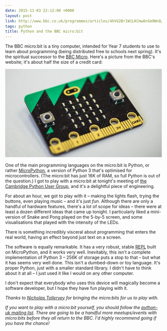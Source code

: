 ```yaml
---
date: 2015-11-03 22:12:00 +0000
layout: post
link: http://www.bbc.co.uk/programmes/articles/4hVG2Br1W1LKCmw8nSm9WnQ/introducing-the-bbc-micro-bit
tags: python
title: Python and the BBC micro:bit
---
```


The BBC micro:bit is a tiny computer, intended for Year&nbsp;7 students to use to learn about programming (being distributed free to schools next spring).
It's the spiritual successor to the [BBC Micro](https://en.wikipedia.org/wiki/BBC_Micro).
Here's a picture from the BBC's website; it's about half the size of a credit card:

![](/images/2015/microbit.jpg)

One of the main programming languages on the micro:bit is Python, or rather [MicroPython](https://micropython.org), a version of Python 3 that's optimised for microcontrollers.
(The micro:bit has just 16K of RAM, so full Python is out of the question.)
I got to play with a micro:bit at tonight's meeting of [the Cambridge Python User Group](https://groups.google.com/forum/#!forum/campug), and it's a delightful piece of engineering.

For about an hour, we got to play with it &ndash; making the lights flash, trying the buttons, even playing music &ndash; and it's just *fun*.
Although there are only a handful of hardware features, there's a lot of scope for ideas &ndash; there were at least a dozen different ideas that came up tonight.
I particularly liked a mini-version of Snake and Pong played on the 5-by-5 screen, and some visualisations that played with the intensity of the LEDs.

There is something incredibly visceral about programming that enters the real world, having an effect beyond just text on a screen.

The software is equally remarkable.
It has a very robust, stable [REPL](https://en.wikipedia.org/wiki/Read%E2%80%93eval%E2%80%93print_loop) built on MicroPython, and it works very well.
Inevitably, this isn't a complete implementation of Python 3 &ndash; 256K of storage puts a stop to that &ndash; but what it has seems very well done.
This isn't a dumbed-down or toy language.
It's proper Python, just with a smaller standard library.
I didn't have to think about it at all &ndash; I just used it like I would on any other computer.

I don't expect that everybody who uses this device will magically become a software developer, but I hope they have fun playing with it.

*Thanks to [Nicholas Tollervey](https://twitter.com/ntoll) for bringing the micro:bits for us to play with.*

*If you want to play with a micro:bit yourself, you should follow the [python-uk mailing list](https://mail.python.org/mailman/listinfo/python-uk).
There are going to be a handful more meetups/events with micro:bits before they all return to the BBC.
I'd highly recommend going if you have the chance!*

